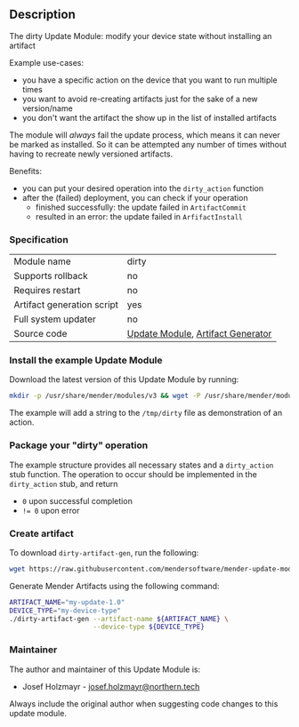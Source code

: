 ## Description

The dirty Update Module: modify your device state without installing an artifact

Example use-cases:

* you have a specific action on the device that you want to run multiple times
* you want to avoid re-creating artifacts just for the sake of a new version/name
* you don't want the artifact the show up in the list of installed artifacts

The module will *always* fail the update process, which means it can never be marked
as installed. So it can be attempted any number of times without having to recreate
newly versioned artifacts.

Benefits:
* you can put your desired operation into the `dirty_action` function
* after the (failed) deployment, you can check if your operation
  * finished successfully: the update failed in `ArtifactCommit`
  * resulted in an error: the update failed in `ArfifactInstall`

### Specification

|||
| --- | --- |
|Module name| dirty |
|Supports rollback|no|
|Requires restart|no|
|Artifact generation script|yes|
|Full system updater|no|
|Source code|[Update Module](https://github.com/mendersoftware/mender-update-modules/tree/master/dirty/module/dirty), [Artifact Generator](https://github.com/mendersoftware/mender-update-modules/blob/master/dirty/module-artifact-gen/dirty-artifact-gen)|

### Install the example Update Module

Download the latest version of this Update Module by running:

```bash
mkdir -p /usr/share/mender/modules/v3 && wget -P /usr/share/mender/modules/v3 https://raw.githubusercontent.com/mendersoftware/mender-update-modules/master/dirty/module/dirty && chmod +x /usr/share/mender/modules/v3/dirty
```

The example will add a string to the `/tmp/dirty` file as demonstration of an action.

### Package your "dirty" operation

The example structure provides all necessary states and a `dirty_action` stub function. The operation to
occur should be implemented in the `dirty_action` stub, and return
* `0` upon successful completion
* `!= 0` upon error

### Create artifact

To download `dirty-artifact-gen`, run the following:

```bash
wget https://raw.githubusercontent.com/mendersoftware/mender-update-modules/master/dirty/module-artifact-gen/dirty-artifact-gen && chmod +x dirty-artifact-gen
```

Generate Mender Artifacts using the following command:

```bash
ARTIFACT_NAME="my-update-1.0"
DEVICE_TYPE="my-device-type"
./dirty-artifact-gen --artifact-name ${ARTIFACT_NAME} \
                     --device-type ${DEVICE_TYPE}
```

### Maintainer

The author and maintainer of this Update Module is:

- Josef Holzmayr - <josef.holzmayr@northern.tech>

Always include the original author when suggesting code changes to this update module.
